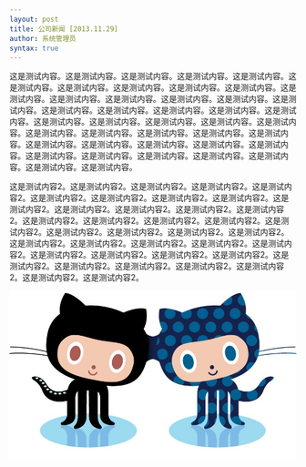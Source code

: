 ```yaml
---
layout: post
title: 公司新闻 [2013.11.29]
author: 系统管理员
syntax: true
---
```



这是测试内容。这是测试内容。这是测试内容。这是测试内容。这是测试内容。这是测试内容。这是测试内容。这是测试内容。这是测试内容。这是测试内容。这是测试内容。这是测试内容。这是测试内容。这是测试内容。这是测试内容。这是测试内容。这是测试内容。这是测试内容。这是测试内容。这是测试内容。这是测试内容。这是测试内容。这是测试内容。这是测试内容。这是测试内容。这是测试内容。这是测试内容。这是测试内容。这是测试内容。这是测试内容。这是测试内容。这是测试内容。这是测试内容。这是测试内容。这是测试内容。这是测试内容。这是测试内容。这是测试内容。这是测试内容。这是测试内容。这是测试内容。这是测试内容。这是测试内容。

这是测试内容2。这是测试内容2。这是测试内容2。这是测试内容2。这是测试内容2。这是测试内容2。这是测试内容2。这是测试内容2。这是测试内容2。这是测试内容2。这是测试内容2。这是测试内容2。这是测试内容2。这是测试内容2。这是测试内容2。这是测试内容2。这是测试内容2。这是测试内容2。这是测试内容2。这是测试内容2。这是测试内容2。这是测试内容2。这是测试内容2。这是测试内容2。这是测试内容2。这是测试内容2。这是测试内容2。这是测试内容2。这是测试内容2。这是测试内容2。这是测试内容2。这是测试内容2。这是测试内容2。这是测试内容2。这是测试内容2。这是测试内容2。这是测试内容2。这是测试内容2。这是测试内容2。

![github_image](/img/news/test/github.jpg)
